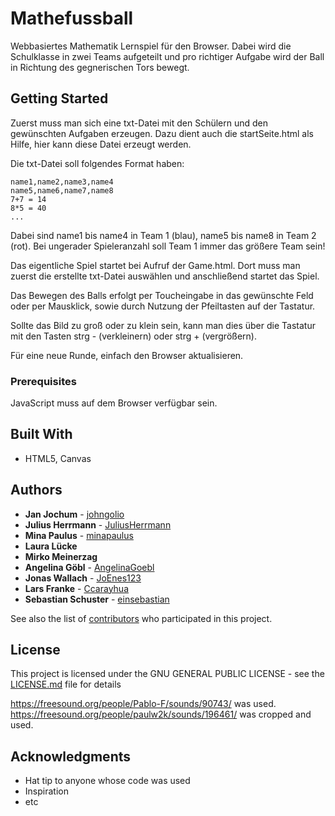 # Mathefussball

Webbasiertes Mathematik Lernspiel für den Browser. Dabei wird die Schulklasse in zwei Teams aufgeteilt und pro richtiger Aufgabe wird der Ball in Richtung des gegnerischen Tors bewegt.

## Getting Started

Zuerst muss man sich eine txt-Datei mit den Schülern und den gewünschten Aufgaben erzeugen. Dazu dient auch die startSeite.html als Hilfe, hier kann diese Datei erzeugt werden.

Die txt-Datei soll folgendes Format haben:

```
name1,name2,name3,name4
name5,name6,name7,name8
7+7 = 14
8*5 = 40
...
```
Dabei sind name1 bis name4 in Team 1 (blau), name5 bis name8 in Team 2 (rot).
Bei ungerader Spieleranzahl soll Team 1 immer das größere Team sein!

Das eigentliche Spiel startet bei Aufruf der Game.html. 
Dort muss man zuerst die erstellte txt-Datei auswählen und anschließend startet das Spiel. 

Das Bewegen des Balls erfolgt per Toucheingabe in das gewünschte Feld oder per Mausklick, sowie durch Nutzung der Pfeiltasten auf der Tastatur.

Sollte das Bild zu groß oder zu klein sein, kann man dies über die Tastatur mit den Tasten strg - (verkleinern) oder strg + (vergrößern).

Für eine neue Runde, einfach den Browser aktualisieren.

### Prerequisites

JavaScript muss auf dem Browser verfügbar sein.

## Built With

* HTML5, Canvas

## Authors

* **Jan Jochum** - [johngolio](https://github.com/johngolio)
* **Julius Herrmann** - [JuliusHerrmann](https://github.com/JuliusHerrmann)
* **Mina Paulus** - [minapaulus](https://github.com/minapaulus)
* **Laura Lücke**
* **Mirko Meinerzag**
* **Angelina Göbl** - [AngelinaGoebl](https://github.com/AngelinaGoebl)
* **Jonas Wallach** - [JoEnes123](https://github.com/JoEnes123)
* **Lars Franke** - [Ccarayhua](https://github.com/Ccarayhua)
* **Sebastian Schuster** - [einsebastian](https://github.com/einsebastian)


See also the list of [contributors](https://github.com/your/project/contributors) who participated in this project.

## License

This project is licensed under the GNU GENERAL PUBLIC LICENSE - see the [LICENSE.md](LICENSE.md) file for details

https://freesound.org/people/Pablo-F/sounds/90743/ was used.
https://freesound.org/people/paulw2k/sounds/196461/ was cropped and used.

## Acknowledgments

* Hat tip to anyone whose code was used
* Inspiration
* etc

